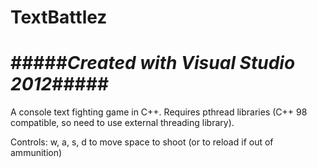 TextBattlez
===========

#####*Created with Visual Studio 2012*#####
===========
A console text fighting game in C++. Requires pthread libraries (C++ 98 compatible, so need to use external threading library).

Controls:
w, a, s, d to move
space to shoot (or to reload if out of ammunition)
